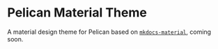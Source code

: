 # Pelican Material Theme

A material design theme for Pelican based on [`mkdocs-material`](https://github.com/squidfunk/mkdocs-material), coming soon.
